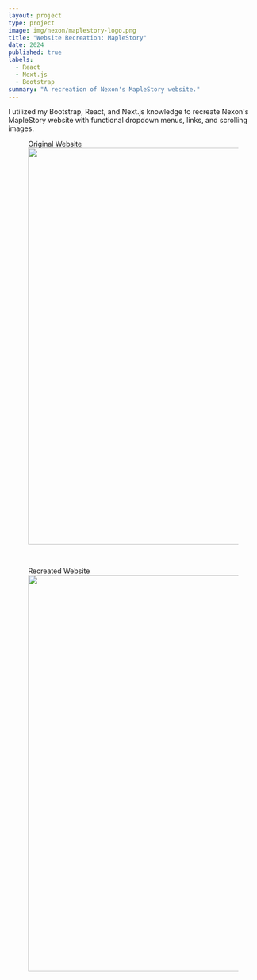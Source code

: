 ```yaml
---
layout: project
type: project
image: img/nexon/maplestory-logo.png
title: "Website Recreation: MapleStory"
date: 2024
published: true
labels:
  - React
  - Next.js
  - Bootstrap
summary: "A recreation of Nexon's MapleStory website."
---
```


I utilized my Bootstrap, React, and Next.js knowledge to recreate Nexon's MapleStory website with functional dropdown menus, links, and scrolling images.

<figure>
    <a href="https://www.nexon.com/maplestory/">Original Website</a>
    <image src="nexon-original.png" width="800px">
    <p>&nbsp;</p>
</figure>

<figure>
    Recreated Website
    <image src="nexon-nextjs.png" width="800px">
    <p>&nbsp;</p>
</figure>